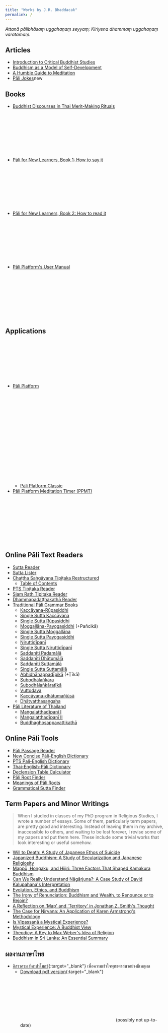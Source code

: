 ```yaml
---
title: "Works by J.R. Bhaddacak"
permalink: /
---
```


*Attanā pālibhāsaṃ uggahaṇaṃ seyyaṃ; Kiriyena dhammaṃ uggahaṇaṃ varatamaṃ.*
## Articles
- [Introduction to Critical Buddhist Studies](/cribudstu)
- [Buddhism as a Model of Self-Development](/budselfdev)
- [A Humble Guide to Meditation](/medguide)
- [Pāli Jokes](/palijokes)<span class="label label-green">new</span>

## Books
- [Buddhist Discourses in Thai Merit-Making Rituals](/buddisthai) <svg class="icon"><use xlink:href="/assets/fontawesome/custom.svg#file-pdf"></use></svg>
- [Pāli for New Learners, Book 1: How to say it](/palicon) <svg class="icon"><use xlink:href="/assets/fontawesome/custom.svg#file-pdf"></use></svg>
- [Pāli for New Learners, Book 2: How to read it](/palitex) <svg class="icon"><use xlink:href="/assets/fontawesome/custom.svg#file-pdf"></use></svg>
- [Pāli Platform's User Manual](/ppmanual) <svg class="icon"><use xlink:href="/assets/fontawesome/custom.svg#file-pdf"></use></svg>

## Applications
- [Pāli Platform](/paliplatform) <svg class="icon"><use xlink:href="/assets/fontawesome/custom.svg#linux"></use></svg> <svg class="icon"><use xlink:href="/assets/fontawesome/custom.svg#apple"></use></svg> <svg class="icon"><use xlink:href="/assets/fontawesome/custom.svg#windows"></use></svg>
    - [Pāli Platform Classic](/ppclassic)
- [Pāli Platform Meditation Timer (PPMT)](/ppmt) <svg class="icon"><use xlink:href="/assets/fontawesome/custom.svg#android"></use></svg>

## Online Pāli Text Readers
- [Sutta Reader](/suttareader)
- [Sutta Lister](/suttalister)
- [Chaṭṭha Saṅgāyana Tipiṭaka Restructured](/cstpage)
    - [Table of Contents](/cst)
- [PTS Tipiṭaka Reader](/ptsreader)
- [Siam Rath Tipiṭaka Reader](/srtreader)
- [Dhammapadaṭṭhakathā Reader](/dhpareader)
- [Traditional Pāli Grammar Books](/grammarbooks)
	- [Kaccāyana-Rūpasiddhi](/kaccrupa)
	- [Single Sutta Kaccāyana](/kacc)
	- [Single Sutta Rūpasiddhi](/rupa)
	- [Moggallāna-Payogasiddhi](/moggpayo) (+Pañcikā)
	- [Single Sutta Moggallāna](/mogg)
	- [Single Sutta Payogasiddhi](/payo)
	- [Niruttidīpanī](/nirutti)
	- [Single Sutta Niruttidīpanī](/niru)
	- [Saddanīti Padamālā](/saddpad)
	- [Saddanīti Dhātumālā](/sadddha)
	- [Saddanīti Suttamālā](/saddsut)
	- [Single Sutta Suttamālā](/sadd)
	- [Abhidhānappadīpikā](/abhidhana) (+Ṭīkā)
	- [Subodhālaṅkāra](/subho)
	- [Subodhālaṅkāraṭīkā](/subhotika)
	- [Vuttodaya](/vutt)
    - [Kaccāyana-dhātumañjūsā](/dhmjs)
	- [Dhātvatthasaṅgaha](/dhatva)
- [Pāli Literature of Thailand](/thaipalitext)
	- [Maṅgalatthadīpanī I](/mdreader?v=1)
	- [Maṅgalatthadīpanī II](/mdreader?v=2)
	- [Buddhaghosappavattikathā](/bgpv)

## Online Pāli Tools
- [Pāli Passage Reader](/ppreader)
- [New Concise Pāli-English Dictionary](/ncped)
- [PTS Pali-English Dictionary](/ptsped)
- [Thai-English-Pāli Dictionary](/tepdict)
- [Declension Table Calculator](/declension)
- [Pāli Root Finder](/paliroot)
- [Meanings of Pāli Roots](/rootmeaning)
- [Grammatical Sutta Finder](/gramsut)

## Term Papers and Minor Writings

> When I studied in classes of my PhD program in Religious Studies, I wrote a number of essays. Some of them, particularly term papers, are pretty good and interesting. Instead of leaving them in my archive, inaccessible to others, and waiting to be lost forever, I revise some of my papers and put them here. These include some trivial works that look interesting or useful somehow.

- [Will to Death: A Study of Japanese Ethos of Suicide](/willtodeath)
- [Japanized Buddhism: A Study of Secularization and Japanese Religiosity](/japbud)
- [Mappō, Hongaku, and Hijiri: Three Factors That Shaped Kamakura Buddhism](/mahohi)
- [Can We Really Understand Nāgārjuna?: A Case Study of David Kalupahana's Interpretation](/nagakalu)
- [Evolution, Ethics, and Buddhism](/evoethbud)
- [The Irony of Renunciation: Buddhism and Wealth, to Renounce or to Rejoin?](/ironyrenun)
- [A Reflection on 'Map' and 'Territory' in Jonathan Z. Smith's Thought](/onsmith)
- [The Case for Nirvana: An Application of Karen Armstrong's Methodology](/fornirvana)
- [Is Vipassanā a Mystical Experience?](/vipmysexp)
- [Mystical Experience: A Buddhist View](/mysexpbud)
- [Theodicy: A Key to Max Weber's Idea of Religion](/theodicyweber)
- [Buddhism in Sri Lanka: An Essential Summary](/budsrilanka)

## ผลงานภาษาไทย
- [อิสราศรม ทิศาปาโมกข์](https://bhaddacak.github.io/israsom){:target="\_blank"} เพื่อความเข้าใจพุทธศาสนาอย่างมีเหตุผล
	- [Download pdf version](https://github.com/bhaddacak/israsom/releases){:target="\_blank"} <svg class="icon"><use xlink:href="/assets/fontawesome/custom.svg#github-alt"></use></svg> (possibly not up-to-date)
